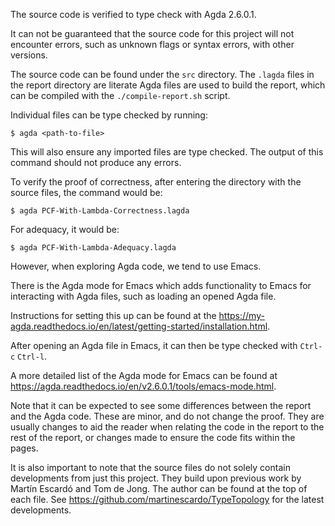 The source code is verified to type check with Agda 2.6.0.1.

It can not be guaranteed that the source code for this project will not encounter errors, such as unknown flags or syntax errors, with other versions. 

The source code can be found under the `src` directory. The `.lagda` files in the report directory are literate Agda files are used to build the report, which can be compiled with the `./compile-report.sh` script.

Individual files can be type checked by running:

    $ agda <path-to-file>

This will also ensure any imported files are type checked. The output of this command should not produce any errors.

To verify the proof of correctness, after entering the directory with the source files, the command would be:

    $ agda PCF-With-Lambda-Correctness.lagda

For adequacy, it would be:

    $ agda PCF-With-Lambda-Adequacy.lagda

However, when exploring Agda code, we tend to use Emacs.

There is the Agda mode for Emacs which adds functionality to Emacs for interacting with Agda files, such as loading an opened Agda file.

Instructions for setting this up can be found at the <https://my-agda.readthedocs.io/en/latest/getting-started/installation.html>.

After opening an Agda file in Emacs, it can then be type checked with `Ctrl-c` `Ctrl-l`.

A more detailed list of the Agda mode for Emacs can be found at <https://agda.readthedocs.io/en/v2.6.0.1/tools/emacs-mode.html>.

Note that it can be expected to see some differences between the report and the Agda code. These are minor, and do not
change the proof. They are usually changes to aid the reader when relating the code in the report to the rest of the report,
or changes made to ensure the code fits within the pages.

It is also important to note that the source files do not solely contain developments from just this project. They build upon previous work by Martín Escardó and Tom de Jong. The author can be found at the top of each file. See <https://github.com/martinescardo/TypeTopology> for the latest developments.
